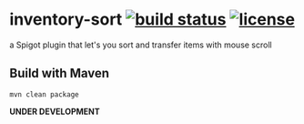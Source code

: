 # inventory-sort [![build status](https://travis-ci.com/dirtcf/inventory-sort.svg?branch=master)](https://travis-ci.com/dirtcf/inventory-sort) [![license](https://img.shields.io/badge/license-MIT-blue)](https://github.com/dirtcf/inventory-sort/blob/master/LICENSE)

a Spigot plugin that let's you sort and transfer items with mouse scroll

## Build with Maven

`mvn clean package`

__UNDER DEVELOPMENT__